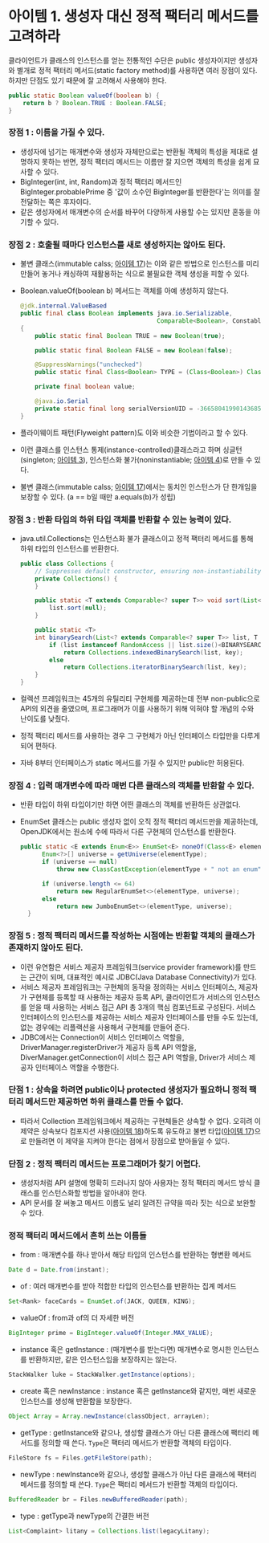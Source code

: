 # 아이템 1. 생성자 대신 정적 팩터리 메서드를 고려하라

클라이언트가 클래스의 인스턴스를 얻는 전통적인 수단은 public 생성자이지만 생성자와 별개로 정적 팩터리 메서드(static factory method)를 사용하면 여러 장점이 있다. 
하지만 단점도 있기 때문에 잘 고려해서 사용해야 한다.
```java
public static Boolean valueOf(boolean b) {
    return b ? Boolean.TRUE : Boolean.FALSE;
}
```
### 장점 1 : 이름을 가질 수 있다.
- 생성자에 넘기는 매개변수와 생성자 자체만으로는 반환될 객체의 특성을 제대로 설명하지 못하는 반면, 정적 팩터리 메서드는 이름만 잘 지으면 객체의 특성을 쉽게 묘사할 수 있다.
- BigInteger(int, int, Random)과 정적 팩터리 메서드인 BigInteger.probablePrime 중 '값이 소수인 BigInteger를 반환한다'는 의미를 잘 전달하는 쪽은 후자이다.
- 같은 생성자에서 매개변수의 순서를 바꾸어 다양하게 사용할 수는 있지만 혼동을 야기할 수 있다.

### 장점 2 : 호출될 때마다 인스턴스를 새로 생성하지는 않아도 된다.
- 불변 클래스(immutable calss; [아이템 17](item17.md))는 이와 같은 방법으로 인스턴스를 미리 만들어 놓거나 캐싱하여 재활용하는 식으로 불필요한 객체 생성을 피할 수 있다.
- Boolean.valueOf(boolean b) 메서드는 객체를 아예 생성하지 않는다.

  ```java
  @jdk.internal.ValueBased
  public final class Boolean implements java.io.Serializable,
                                        Comparable<Boolean>, Constable
  {
      public static final Boolean TRUE = new Boolean(true);
  
      public static final Boolean FALSE = new Boolean(false);
  
      @SuppressWarnings("unchecked")
      public static final Class<Boolean> TYPE = (Class<Boolean>) Class.getPrimitiveClass("boolean");
  
      private final boolean value;
  
      @java.io.Serial
      private static final long serialVersionUID = -3665804199014368530L;
  }
  ```
- 플라이웨이트 패턴(Flyweight pattern)도 이와 비슷한 기법이라고 할 수 있다.
- 이런 클래스를 인스턴스 통제(instance-controlled)클래스라고 하며 싱글턴(singleton; [아이템 3](item3.md)), 인스턴스화 불가(noninstantiable; [아이템 4](item4.md))로 만들 수 있다.
- 불변 클래스(immutable calss; [아이템 17](item17.md))에서는 동치인 인스턴스가 단 한개임을 보장할 수 있다. (a == b일 때만 a.equals(b)가 성립)

### 장점 3 : 반환 타입의 하위 타입 객체를 반환할 수 있는 능력이 있다. 
- java.util.Collections는 인스턴스화 불가 클래스이고 정적 팩터리 메서드를 통해 하위 타입의 인스턴스를 반환한다.

  ```java
  public class Collections {
      // Suppresses default constructor, ensuring non-instantiability.
      private Collections() {
      }
  
      public static <T extends Comparable<? super T>> void sort(List<T> list) {
          list.sort(null);
      }
  
      public static <T>
      int binarySearch(List<? extends Comparable<? super T>> list, T key) {
          if (list instanceof RandomAccess || list.size()<BINARYSEARCH_THRESHOLD)
              return Collections.indexedBinarySearch(list, key);
          else
              return Collections.iteratorBinarySearch(list, key);
      }
  }
  ```
- 컬렉션 프레임워크는 45개의 유틸리티 구현체를 제공하는데 전부 non-public으로 API의 외견을 줄였으며, 프로그래머가 이를 사용하기 위해 익혀야 할 개념의 수와 난이도를 낮췄다.
- 정적 팩터리 메서드를 사용하는 경우 그 구현체가 아닌 인터페이스 타입만을 다루게 되어 편하다.
- 자바 8부터 인터페이스가 static 메서드를 가질 수 있지만 public만 허용된다.

### 장점 4 : 입력 매개변수에 따라 매번 다른 클래스의 객체를 반환할 수 있다.
- 반환 타입이 하위 타입이기만 하면 어떤 클래스의 객체를 반환하든 상관없다.
- EnumSet 클래스는 public 생성자 없이 오직 정적 팩터리 메서드만을 제공하는데, OpenJDK에서는 원소에 수에 따라서 다른 구현체의 인스턴스를 반환한다.

  ```java
  public static <E extends Enum<E>> EnumSet<E> noneOf(Class<E> elementType) {
        Enum<?>[] universe = getUniverse(elementType);
        if (universe == null)
            throw new ClassCastException(elementType + " not an enum");

        if (universe.length <= 64)
            return new RegularEnumSet<>(elementType, universe);
        else
            return new JumboEnumSet<>(elementType, universe);
    }
  ```

### 장점 5 : 정적 팩터리 메서드를 작성하는 시점에는 반환할 객체의 클래스가 존재하지 않아도 된다.
- 이런 유연함은 서비스 제공자 프레임워크(service provider framework)를 만드는 근간이 되며, 대표적인 예시로 JDBC(Java Database Connectivity)가 있다.
- 서비스 제공자 프레임워크는 구현체의 동작을 정의하는 서비스 인터페이스, 제공자가 구현체를 등록할 때 사용하는 제공자 등록 API, 클라이언트가 서비스의 인스턴스를 얻을 때 사용하는 서비스 접근 API 총 3개의 핵심 컴포넌트로 구성된다. 서비스 인터페이스의 인스턴스를 제공하는 서비스 제공자 인터페이스를 만들 수도 있는데, 없는 경우에는 리플랙션을 사용해서 구현체를 만들어 준다.
- JDBC에서는 Connection이 서비스 인터페이스 역할을, DriverManager.registerDriver가 제공자 등록 API 역할을, DiverManager.getConnection이 서비스 접근 API 역할을, Driver가 서비스 제공자 인터페이스 역할을 수행한다.

### 단점 1 : 상속을 하려면 public이나 protected 생성자가 필요하니 정적 팩터리 메서드만 제공하면 하위 클래스를 만들 수 없다.
- 따라서 Collection 프레임워크에서 제공하는 구현체들은 상속할 수 없다. 오히려 이 제약은 상속보다 컴포지션 사용([아이템 18](item18.md))하도록 유도하고 불변 타입([아이템 17](item17.md))으로 만들려면 이 제약을 지켜야 한다는 점에서 장점으로 받아들일 수 있다.

### 단점 2 : 정적 팩터리 메서드는 프로그래머가 찾기 어렵다.
- 생성자처럼 API 설명에 명확히 드러나지 않아 사용자는 정적 팩터리 메서드 방식 클래스를 인스턴스화할 방법을 알아내야 한다.
- API 문서를 잘 써놓고 메서드 이름도 널리 알려진 규약을 따라 짓는 식으로 보완할 수 있다.

### 정적 팩터리 메서드에서 흔히 쓰는 이름들
- from : 매개변수를 하나 받아서 해당 타입의 인스턴스를 반환하는 형변환 메서드
```java
Date d = Date.from(instant);
```
- of : 여러 매개변수를 받아 적합한 타입의 인스턴스를 반환하는 집계 메서드
```java
Set<Rank> faceCards = EnumSet.of(JACK, QUEEN, KING);
```
- valueOf : from과 of의 더 자세한 버전
```java
BigInteger prime = BigInteger.valueOf(Integer.MAX_VALUE);
```
- instance 혹은 getInstance : (매개변수를 받는다면) 매개변수로 명시한 인스턴스를 반환하지만, 같은 인스턴스임을 보장하지는 않는다.
```java
StackWalker luke = StackWalker.getInstance(options);
```
- create 혹은 newInstance : instance 혹은 getInstance와 같지만, 매번 새로운 인스턴스를 생성해 반환함을 보장한다.
```java
Object Array = Array.newInstance(classObject, arrayLen);
```
- getType : getInstance와 같으나, 생성할 클래스가 아닌 다른 클래스에 팩터리 메서드를 정의할 때 쓴다. `Type`은 팩터리 메서드가 반환할 객체의 타입이다.
```java
FileStore fs = Files.getFileStore(path);
```
- newType : newInstance와 같으나, 생성할 클래스가 아닌 다른 클래스에 팩터리 메서드를 정의할 때 쓴다. `Type`은 팩터리 메서드가 반환할 객체의 타입이다.
```java
BufferedReader br = Files.newBufferedReader(path);
```
- type : getType과 newType의 간결한 버전
```java
List<Complaint> litany = Collections.list(legacyLitany);
```
